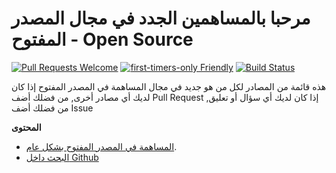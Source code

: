 # مرحبا بالمساهمين الجدد في مجال المصدر المفتوح - Open Source

[![Pull Requests Welcome](https://img.shields.io/badge/PRs-welcome-brightgreen.svg?style=flat)](http://makeapullrequest.com)
[![first-timers-only Friendly](https://img.shields.io/badge/first--timers--only-friendly-blue.svg)](https://www.firsttimersonly.com/)
[![Build Status](https://api.travis-ci.org/freeCodeCamp/how-to-contribute-to-open-source.svg?branch=master)](https://travis-ci.org/freeCodeCamp/how-to-contribute-to-open-source)

هذه قائمة من المصادر لكل من هو جديد في مجال المساهمة في المصدر المفتوح
إذا كان لديك أي مصادر أخرى, من فضلك أضف Pull Request
إذا كان لديك أي سؤال أو تعليق, من فضلك أضف Issue

**المحتوى**

- [المساهمة في المصدر المفتوح بشكل عام](#المساهمة-في-المصدر-المفتوح-بشكل-عام).
- [البحث داخل Github](#البحث-داخل-github)
